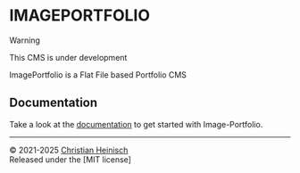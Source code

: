 # IMAGEPORTFOLIO

> [!WARNING]
> This CMS is under development

ImagePortfolio is a Flat File based Portfolio CMS

## Documentation

Take a look at the [documentation](https://docs.image-portfolio.org) to get started with Image-Portfolio.

---

© 2021-2025 [Christian Heinisch](https://heimfisch.de)  
Released under the [MIT license]
